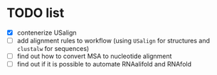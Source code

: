 # TODO list

- [x] contenerize USalign
- [ ] add alignment rules to workflow (using `USalign` for structures and `clustalw` for sequences)
- [ ] find out how to convert MSA to nucleotide alignment
- [ ] find out if it is possible to automate RNAalifold and RNAfold